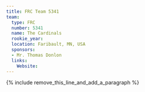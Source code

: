 ```yaml
---
title: FRC Team 5341
team:
  type: FRC
  number: 5341
  name: The Cardinals
  rookie_year:
  location: Faribault, MN, USA
  sponsors:
  - Mr. Thomas Donlon
  links:
    Website:
---
```


{% include remove_this_line_and_add_a_paragraph %}